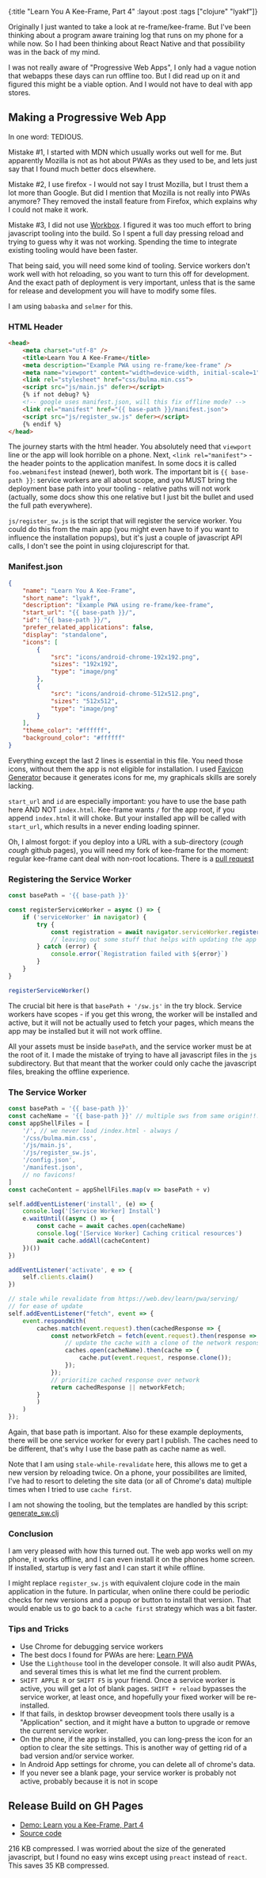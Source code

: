{:title "Learn You A Kee-Frame, Part 4"
 :layout :post
 :tags  ["clojure" "lyakf"]}

Originally I just wanted to take a look at re-frame/kee-frame.
But I've been thinking about a program aware training log
that runs on my phone for a while now.  So I had been
thinking about React Native and that possibility was in
the back of my mind.

I was  not really aware of "Progressive Web Apps",
I only had a vague notion that webapps these days can
run offline too.  But I did read up on it and figured this
might be a viable option.  And I would 
not have to deal with app stores.

## Making a Progressive Web App

In one word: TEDIOUS.

Mistake #1, I started with MDN which usually works out well for me.
But apparently Mozilla is not as hot about PWAs as they used to be,
and lets just say that I found much better docs elsewhere.

Mistake #2, I use firefox - I would not say I trust Mozilla,
but I trust them a lot more than Google.  But did I mention that Mozilla is not
really into PWAs anymore?   They removed the install feature
from Firefox, which explains why I could not make it work.

Mistake #3, I did not use [Workbox][workbox].  I figured it was too much
effort to bring javascript tooling into the build.  So I spent
a full day pressing reload and trying to guess why it was not working.
Spending the time to integrate existing tooling would have been
faster.

That being said, you will need some kind of tooling.
Service workers don't work well with hot reloading, so
you want to turn this off for development.  And
the exact path of deployment is very important, unless
that is the same for release and development you will
have to modify some files.

I am using `babaska` and `selmer` for this.

### HTML Header

```html
<head>
    <meta charset="utf-8" />
    <title>Learn You A Kee-Frame</title>
    <meta description="Example PWA using re-frame/kee-frame" />
    <meta name="viewport" content="width=device-width, initial-scale=1">
    <link rel="stylesheet" href="css/bulma.min.css">
    <script src="js/main.js" defer></script>
    {% if not debug? %}
    <!-- google uses manifest.json, will this fix offline mode? -->
    <link rel="manifest" href="{{ base-path }}/manifest.json">
    <script src="js/register_sw.js" defer></script>
    {% endif %}
</head>
```

The journey starts with the html header.  You absolutely need
that `viewport` line or the app will look horrible on a phone.
Next, `<link rel="manifest">` - the header points to the
application manifest.   In some docs it is called
`foo.webmanifest` instead (newer), both work.  The important
bit is `{{ base-path }}`:  service workers are all about
scope, and you MUST bring the deployment base path into
your tooling - relative paths will not work (actually, some
docs show this one relative but I just bit the bullet
and used the full path everywhere).

`js/register_sw.js` is the script that will register the
service worker.  You could do this from the main app (you
might even have to if you want to influence the installation
popups), but it's just a couple of javascript API calls,
I don't see the point in using clojurescript for that.


### Manifest.json

```json
{
    "name": "Learn You A Kee-Frame",
    "short_name": "lyakf",
    "description": "Example PWA using re-frame/kee-frame",
    "start_url": "{{ base-path }}/",
    "id": "{{ base-path }}/",
    "prefer_related_applications": false,
    "display": "standalone",
    "icons": [
        {
            "src": "icons/android-chrome-192x192.png",
            "sizes": "192x192",
            "type": "image/png"
        },
        {
            "src": "icons/android-chrome-512x512.png",
            "sizes": "512x512",
            "type": "image/png"
        }
    ],
    "theme_color": "#ffffff",
    "background_color": "#ffffff"
}
```

Everything except the last 2 lines is essential in this file.
You need those icons, without them the app is not eligible
for installation.  I used [Favicon Generator][favicon-generator]
because it generates icons for me, my graphicals skills are
sorely lacking.

`start_url` and `id` are especially important:  you have to
use the base path here AND NOT `index.html`.  Kee-frame wants
`/` for the app root, if you append `index.html` it will choke.
But your installed app will be called with `start_url`, 
which results in a never ending loading spinner.

Oh, I almost forgot: if you deploy into a URL with a sub-directory
(*cough* *cough* github pages), you will need my fork
of kee-frame for the moment: regular kee-frame cant deal
with non-root locations.   There is a [pull request][kf_110]

### Registering the Service Worker

```javascript
const basePath = '{{ base-path }}'

const registerServiceWorker = async () => {
    if ('serviceWorker' in navigator) {
        try {
            const registration = await navigator.serviceWorker.register(basePath + '/sw.js', {})
            // leaving out some stuff that helps with updating the app
        } catch (error) {
            console.error(`Registration failed with ${error}`)
        }
    }
}

registerServiceWorker()
```

The crucial bit here is that `basePath + '/sw.js'` in the try block.
Service workers have scopes - if you get this wrong, the worker
will be installed and active, but it will not be actually used
to fetch your pages, which means the app may be installed but it will
not work offline.

All your assets must be inside `basePath`, and the service worker
must be at the root of it.  I made the mistake of trying to have
all javascript files in the `js` subdirectory.  But that meant
that the worker could only cache the javascript files, breaking
the offline experience.


### The Service Worker

```javascript
const basePath = '{{ base-path }}'
const cacheName = '{{ base-path }}' // multiple sws from same origin!!! 
const appShellFiles = [
    '/', // we never load /index.html - always /
    '/css/bulma.min.css',
    '/js/main.js',
    '/js/register_sw.js',
    '/config.json',
    '/manifest.json',
    // no favicons!
]
const cacheContent = appShellFiles.map(v => basePath + v)

self.addEventListener('install', (e) => {
    console.log('[Service Worker] Install')
    e.waitUntil((async () => {
        const cache = await caches.open(cacheName)
        console.log('[Service Worker] Caching critical resources')
        await cache.addAll(cacheContent)
    })())
})

addEventListener('activate', e => {
    self.clients.claim()
})

// stale while revalidate from https://web.dev/learn/pwa/serving/
// for ease of update
self.addEventListener("fetch", event => {
    event.respondWith(
        caches.match(event.request).then(cachedResponse => {
            const networkFetch = fetch(event.request).then(response => {
                // update the cache with a clone of the network response
                caches.open(cacheName).then(cache => {
                    cache.put(event.request, response.clone());
                });
            });
            // prioritize cached response over network
            return cachedResponse || networkFetch;
        }
        )
    )
});
```

Again, that base path is important.  Also for these example deployments, there will be
one service worker for every part I publish.  The caches need to be different,
that's why I use the base path as cache name as well.

Note that I am using `stale-while-revalidate` here, this allows me to get a new
version by reloading twice.  On a phone, your possibilites are limited,
I've had to resort to deleting the site data (or all of Chrome's data) multiple times
when I tried to use `cache first`.

I am not showing the tooling, but the templates are handled by this script:
[generate_sw.clj][generate_sw.clj]

### Conclusion

I am very pleased with how this turned out.  The web app works well on my phone, it works
offline, and I can even install it on the phones home screen.  If installed,
startup is very fast and I can start it while offline.

I might replace `register_sw.js` with equivalent clojure code in the main application
in the future.  In particular, when online there could be periodic checks for new
versions and a popup or button to install that version.  That would enable us
to go back to a `cache first` strategy which was a bit faster.


### Tips and Tricks

* Use Chrome for debugging service workers
* The best docs I found for PWAs are here: [Learn PWA][learn_pwa]
* Use the `Lighthouse` tool in the developer console.  It will
  also audit PWAs, and several times this is what let me find
  the current problem.
* `SHIFT APPLE R` or `SHIFT F5` is your friend.  Once a service worker is active,
  you will get a lot of blank pages.  `SHIFT + reload` bypasses the service worker,
  at least once, and hopefully your fixed worker will be re-installed.
* If that fails, in desktop browser deveopment tools there usally is a
  "Application" section, and it might have a button to upgrade or remove
  the current service worker.
* On the phone, if the app is installed, you can long-press the icon
  for an option to clear the site settings.  This is another way
  of getting rid of a bad version and/or service worker.
* In Android App settings for chrome, you can delete all of chrome's data.
* If you never see a blank page, your service worker is probably not active,
  probably because it is not in scope

## Release Build on GH Pages

* [Demo: Learn you a Kee-Frame, Part 4][lyakf_part4]
* [Source code][lyakf_part4_source]

216 KB compressed. I was worried about the size of the generated
javascript, but I found no easy wins except using `preact` instead of `react`.
This saves 35 KB compressed.


[workbox]: https://web.dev/learn/pwa/workbox/
[favicon-generator]: https://favicon.io/favicon-generator/
[kf_110]: https://github.com/ingesolvoll/kee-frame/pull/110
[generate_sw.clj]: https://github.com/grmble/learn-you-a-keeframe/blob/part4/scripts/generate_sw.clj
[learn_pwa]: https://web.dev/learn/pwa/
[lyakf_part4]: https://grmble.github.io/learn-you-a-keeframe/part4/
[lyakf_part4_source]: https://github.com/grmble/learn-you-a-keeframe/tree/part4
